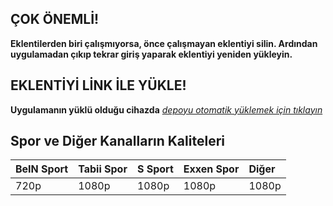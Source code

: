 ## ÇOK ÖNEMLİ!

**Eklentilerden biri çalışmıyorsa, önce çalışmayan eklentiyi silin. Ardından uygulamadan çıkıp tekrar giriş yaparak eklentiyi yeniden yükleyin.**

## EKLENTİYİ LİNK İLE YÜKLE!

**Uygulamanın yüklü olduğu cihazda** _[depoyu otomatik yüklemek için tıklayın](https://keyiflerolsun.me/http-protocol-redirector?r=cloudstreamrepo://raw.githubusercontent.com/sarapcanagii/Pitipitii/master/repo.json)_

## Spor ve Diğer Kanalların Kaliteleri

| BeIN Sport | Tabii Spor| S Sport| Exxen Spor| Diğer|
| :-------- | :---------- | :---- | :-------- | :-------- 
| 720p | 1080p | 1080p | 1080p | 1080p |


